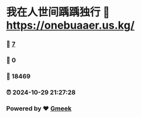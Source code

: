 # 我在人世间踽踽独行 :link: https://onebuaaer.us.kg/ 
### :page_facing_up: [7](https://onebuaaer.us.kg//tag.html) 
### :speech_balloon: 0 
### :hibiscus: 18469 
### :alarm_clock: 2024-10-29 21:27:28 
### Powered by :heart: [Gmeek](https://github.com/Meekdai/Gmeek)
